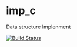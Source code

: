 # imp_c
Data structure Implenment

[![Build Status](https://api.travis-ci.org/ACLoong/imp_c.svg?branch=master)](https://travis-ci.org/ACLoong/imp_c)

